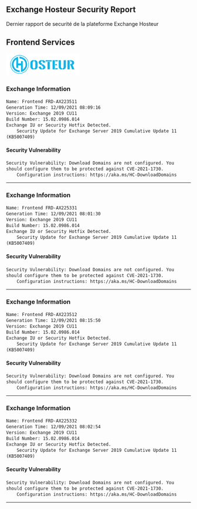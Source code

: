 ## Exchange Hosteur Security Report
Dernier rapport de securité de la plateforme Exchange Hosteur

## Frontend Services
![logo](img/logo-hosteur_2021.png)

### Exchange Information
	Name: Frontend FRD-AX223511
	Generation Time: 12/09/2021 08:09:16
	Version: Exchange 2019 CU11
	Build Number: 15.02.0986.014
	Exchange IU or Security Hotfix Detected.
		Security Update for Exchange Server 2019 Cumulative Update 11 (KB5007409)

#### Security Vulnerability
	Security Vulnerability: Download Domains are not configured. You should configure them to be protected against CVE-2021-1730.
		Configuration instructions: https://aka.ms/HC-DownloadDomains

---
### Exchange Information
	Name: Frontend FRD-AX225331
	Generation Time: 12/09/2021 08:01:30
	Version: Exchange 2019 CU11
	Build Number: 15.02.0986.014
	Exchange IU or Security Hotfix Detected.
		Security Update for Exchange Server 2019 Cumulative Update 11 (KB5007409)

#### Security Vulnerability
	Security Vulnerability: Download Domains are not configured. You should configure them to be protected against CVE-2021-1730.
		Configuration instructions: https://aka.ms/HC-DownloadDomains

---
### Exchange Information
	Name: Frontend FRD-AX223512
	Generation Time: 12/09/2021 08:15:50
	Version: Exchange 2019 CU11
	Build Number: 15.02.0986.014
	Exchange IU or Security Hotfix Detected.
		Security Update for Exchange Server 2019 Cumulative Update 11 (KB5007409)

#### Security Vulnerability
	Security Vulnerability: Download Domains are not configured. You should configure them to be protected against CVE-2021-1730.
		Configuration instructions: https://aka.ms/HC-DownloadDomains

---
### Exchange Information
	Name: Frontend FRD-AX225332
	Generation Time: 12/09/2021 08:02:54
	Version: Exchange 2019 CU11
	Build Number: 15.02.0986.014
	Exchange IU or Security Hotfix Detected.
		Security Update for Exchange Server 2019 Cumulative Update 11 (KB5007409)

#### Security Vulnerability
	Security Vulnerability: Download Domains are not configured. You should configure them to be protected against CVE-2021-1730.
		Configuration instructions: https://aka.ms/HC-DownloadDomains

---
